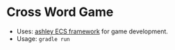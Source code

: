 Cross Word Game
==========================================
  - Uses: [ashley ECS framework](https://github.com/libgdx/ashley) for game development.
  - Usage: ```gradle run``` 
